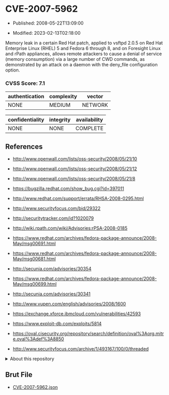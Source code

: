# CVE-2007-5962

- Published: 2008-05-22T13:09:00

- Modified: 2023-02-13T02:18:00

Memory leak in a certain Red Hat patch, applied to vsftpd 2.0.5 on Red Hat Enterprise Linux (RHEL) 5 and Fedora 6 through 8, and on Foresight Linux and rPath appliances, allows remote attackers to cause a denial of service (memory consumption) via a large number of CWD commands, as demonstrated by an attack on a daemon with the deny_file configuration option.

### CVSS Score: **7.1**

| authentication | complexity | vector |
| --- | --- | --- |
| NONE | MEDIUM | NETWORK |

| confidentiality | integrity | availability |
| --- | --- | --- |
| NONE | NONE | COMPLETE |

## References

* http://www.openwall.com/lists/oss-security/2008/05/21/10

* http://www.openwall.com/lists/oss-security/2008/05/21/12

* http://www.openwall.com/lists/oss-security/2008/05/21/8

* https://bugzilla.redhat.com/show_bug.cgi?id=397011

* http://www.redhat.com/support/errata/RHSA-2008-0295.html

* http://www.securityfocus.com/bid/29322

* http://securitytracker.com/id?1020079

* http://wiki.rpath.com/wiki/Advisories:rPSA-2008-0185

* https://www.redhat.com/archives/fedora-package-announce/2008-May/msg00691.html

* https://www.redhat.com/archives/fedora-package-announce/2008-May/msg00681.html

* http://secunia.com/advisories/30354

* https://www.redhat.com/archives/fedora-package-announce/2008-May/msg00699.html

* http://secunia.com/advisories/30341

* http://www.vupen.com/english/advisories/2008/1600

* https://exchange.xforce.ibmcloud.com/vulnerabilities/42593

* https://www.exploit-db.com/exploits/5814

* https://oval.cisecurity.org/repository/search/definition/oval%3Aorg.mitre.oval%3Adef%3A8850

* http://www.securityfocus.com/archive/1/493167/100/0/threaded

<details>
<summary>About this repository</summary> 

  This repository is part of the project [Live Hack CVE](https://github.com/Live-Hack-CVE). Main website can be found [www.live-hack.org](https://www.live-hack.org) 
  
  Made by [Sn0wAlice](https://github.com/Sn0wAlice) for the people that care about security and need to have a feed of the latest CVEs. Hope you enjoy it, don't forget to star the repo and follow me on [Twitter](https://twitter.com/Sn0wAlice) and [Github](https://github.com/Sn0wAlice). And that is my [personnal website](https://www.alice-snow.me/)

  - [Home Page](https://github.com/Live-Hack-CVE)
  - [Framework](https://github.com/Live-Hack-CVE/cve-framework)
  - [CVE database](https://github.com/Live-Hack-CVE/full_database)
  - [Changelog](https://github.com/Live-Hack-CVE/Changelog)
</details>

## Brut File

* [CVE-2007-5962.json](https://raw.githubusercontent.com/Live-Hack-CVE/full_database/main/cves/2007/CVE-2007-5962.json)

